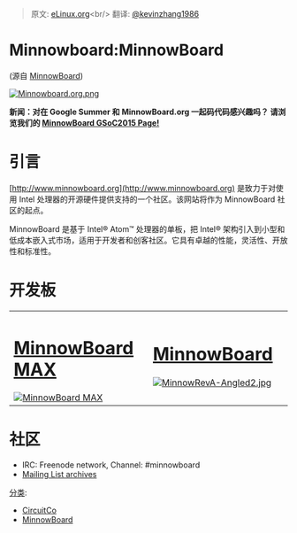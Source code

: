 > 原文: [eLinux.org](http://eLinux.org/MinnowBoard "http://eLinux.org/MinnowBoard")<br/>
> 翻译: [@kevinzhang1986](https://github.com/kevinzhang1986)


# Minnowboard:MinnowBoard


(源自
[MinnowBoard](http://eLinux.org/index.php?title=MinnowBoard&redirect=no "MinnowBoard"))


[![Minnowboard.org.png](http://eLinux.org/images/a/a5/Minnowboard.org.png)](http://eLinux.org/File:Minnowboard.org.png)

**新闻：对在 Google Summer 和 MinnowBoard.org 一起码代码感兴趣吗？ 请浏览我们的 [MinnowBoard GSoC2015
Page!](http://eLinux.org/Minnowboard:GSoC2015 "Minnowboard:GSoC2015")**

# 引言

[http://www.minnowboard.org](http://www.minnowboard.org) 是致力于对使用 Intel 处理器的开源硬件提供支持的一个社区。该网站将作为 MinnowBoard 社区的起点。

MinnowBoard 是基于 Intel® Atom™ 处理器的单板，把 Intel® 架构引入到小型和低成本嵌入式市场，适用于开发者和创客社区。它具有卓越的性能，灵活性、开放性和标准性。

# 开发板

<table>
<col width="50%" />
<col width="50%" />
<tbody>
<tr class="odd">
<td align="left"><h1><a href="http://elinux.org/Minnowboard:MinnowMax" title="Minnowboard:MinnowMax">MinnowBoard MAX</a></h1>
<a href="http://elinux.org/Minnowboard:MinnowMax" title="MinnowBoard MAX"><img src="http://elinux.org/images/thumb/3/30/MinnowBoard_MAX-Top-Angled.jpg/510px-MinnowBoard_MAX-Top-Angled.jpg" alt="MinnowBoard MAX" /></a></td>
<td align="left"><h1><a href="http://elinux.org/Minnowboard:Minnow_Original" title="Minnowboard:Minnow Original">MinnowBoard</a></h1>
<p><a href="http://elinux.org/Minnowboard:Minnow_Original" title="Minnowboard:Minnow Original"><img src="http://elinux.org/images/thumb/3/3a/MinnowRevA-Angled2.jpg/470px-MinnowRevA-Angled2.jpg" alt="MinnowRevA-Angled2.jpg" /></a></p></td>
</tr>
</tbody>
</table>

# 社区

-   IRC: Freenode network, Channel: \#minnowboard
-   [Mailing List
    archives](http://lists.elinux.org/pipermail/elinux-minnowboard/)


[分类](http://eLinux.org/Special:Categories "Special:Categories"):

-   [CircuitCo](http://eLinux.org/Category:CircuitCo "Category:CircuitCo")
-   [MinnowBoard](http://eLinux.org/Category:MinnowBoard "Category:MinnowBoard")

